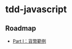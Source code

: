 # tdd-javascript

## Roadmap

- [Part I：貨幣範例](https://github.com/moneychien19/tdd-javascript/tree/main/src/part1)
